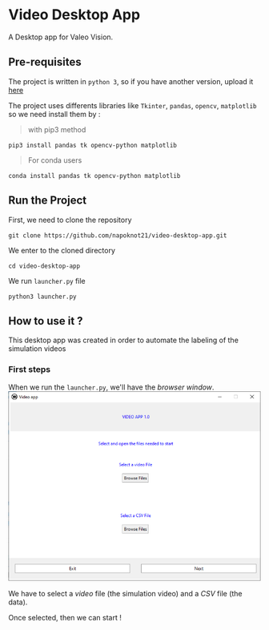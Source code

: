 # Video Desktop App

A Desktop app for Valeo Vision.

## Pre-requisites

The project is written in ```python 3```, so if you have another version, upload it [here](https://www.python.org/downloads/)

The project uses differents libraries like ```Tkinter```,  ```pandas```, ```opencv```, ```matplotlib``` so we need install them by :
> with pip3 method
```
pip3 install pandas tk opencv-python matplotlib
```
> For conda users
```
conda install pandas tk opencv-python matplotlib
```

## Run the Project

First, we need to clone the repository
```
git clone https://github.com/napoknot21/video-desktop-app.git
```
We enter to the cloned directory
```
cd video-desktop-app
```
We run ```launcher.py``` file 
```
python3 launcher.py
```

## How to use it ?
This desktop app was created in order to automate the labeling of the simulation videos

### First steps 
When we run the ```launcher.py```, we'll have the *browser window*.
![browser-window](ui/.images/video-welcome.PNG)

We have to select a *video* file (the simulation video) and a *CSV* file (the data).

Once selected, then we can start !
